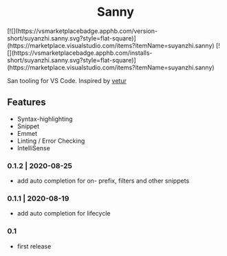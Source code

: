 <p>
  <h1 align="center">Sanny</h1>
</p>
[![](https://vsmarketplacebadge.apphb.com/version-short/suyanzhi.sanny.svg?style=flat-square)](https://marketplace.visualstudio.com/items?itemName=suyanzhi.sanny)
[![](https://vsmarketplacebadge.apphb.com/installs-short/suyanzhi.sanny.svg?style=flat-square)](https://marketplace.visualstudio.com/items?itemName=suyanzhi.sanny)

San tooling for VS Code.
Inspired by [vetur](https://github.com/vuejs/vetur)

## Features

- Syntax-highlighting
- Snippet
- Emmet
- Linting / Error Checking
- IntelliSense

### 0.1.2 | 2020-08-25

- add auto completion for on- prefix, filters and other snippets
### 0.1.1 | 2020-08-19 

- add auto completion for lifecycle

### 0.1 
* first release
